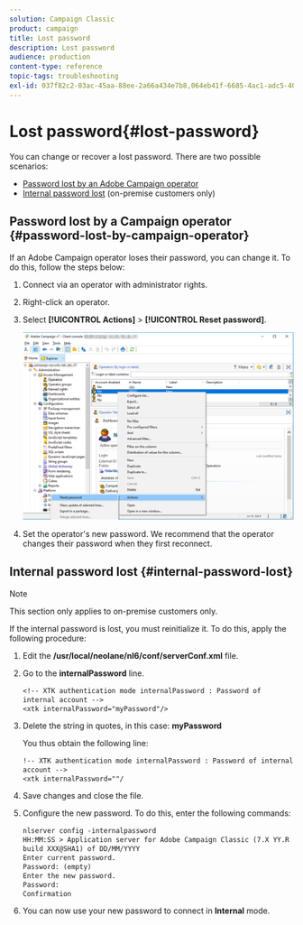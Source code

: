 ```yaml
---
solution: Campaign Classic
product: campaign
title: Lost password
description: Lost password
audience: production
content-type: reference
topic-tags: troubleshooting
exl-id: 037f82c2-03ac-45aa-88ee-2a66a434e7b8,064eb41f-6685-4ac1-adc5-40f9d5a2f96d
---
```

# Lost password{#lost-password}

You can change or recover a lost password.
There are two possible scenarios:

* [Password lost by an Adobe Campaign operator](#password-lost-by-campaign-operator)
* [Internal password lost](#internal-password-lost) (on-premise customers only)

## Password lost by a Campaign operator {#password-lost-by-campaign-operator}

If an Adobe Campaign operator loses their password, you can change it.
To do this, follow the steps below:

1. Connect via an operator with administrator rights.
1. Right-click an operator.
1. Select **[!UICONTROL Actions]** > **[!UICONTROL Reset password]**.

   ![](assets/operator-passwd.png)

1. Set the operator's new password. We recommend that the operator changes their password when they first reconnect.

## Internal password lost {#internal-password-lost}

>[!NOTE]
>
>This section only applies to on-premise customers only.

If the internal password is lost, you must reinitialize it.
To do this, apply the following procedure:

1. Edit the **/usr/local/neolane/nl6/conf/serverConf.xml** file.

1. Go to the **internalPassword** line.

    ```    
    <!-- XTK authentication mode internalPassword : Password of internal account -->
    <xtk internalPassword="myPassword"/>
    ```

1. Delete the string in quotes, in this case: **myPassword**

   You thus obtain the following line:

    ```    
    !-- XTK authentication mode internalPassword : Password of internal account -->
    <xtk internalPassword=""/
    ```

1. Save changes and close the file.

1. Configure the new password. To do this, enter the following commands:

    ```    
    nlserver config -internalpassword
    HH:MM:SS > Application server for Adobe Campaign Classic (7.X YY.R build XXX@SHA1) of DD/MM/YYYY
    Enter current password.
    Password: (empty)
    Enter the new password.
    Password: 
    Confirmation 
    ```

1. You can now use your new password to connect in **Internal** mode.
